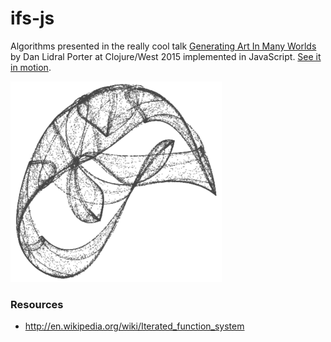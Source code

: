 # ifs-js

Algorithms presented in the really cool talk [Generating Art In Many Worlds](https://www.youtube.com/watch?v=vLlbEZt-3j0&index=22&list=PLZdCLR02grLrKAOj8FJ1GGmNM5l7Okz0a) by Dan Lidral Porter at Clojure/West 2015 implemented in JavaScript. [See it in motion](http://jeffcarp.github.io/ifs-js/).


<img src="example.png" width="338" height="321" />

### Resources

- http://en.wikipedia.org/wiki/Iterated_function_system
